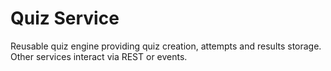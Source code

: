 # Quiz Service

Reusable quiz engine providing quiz creation, attempts and results storage. Other services interact via REST or events.

